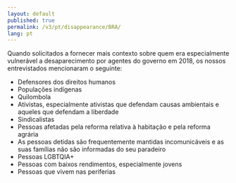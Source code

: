 ```yaml
---
layout: default
published: true
permalink: /v3/pt/disappearance/BRA/
lang: pt
---
```


Quando solicitados a fornecer mais contexto sobre quem era especialmente vulnerável a desaparecimento por agentes do governo em 2018, os nossos entrevistados mencionaram o seguinte:
-	Defensores dos direitos humanos
-	Populações indígenas
-	Quilombola
-	Ativistas, especialmente ativistas que defendam causas ambientais e aqueles que defendam a liberdade
-	Sindicalistas
-	Pessoas afetadas pela reforma relativa à habitação e pela reforma agrária
-	As pessoas detidas são frequentemente mantidas incomunicáveis e as suas famílias não são informadas do seu paradeiro
-	Pessoas LGBTQIA+
-	Pessoas com baixos rendimentos, especialmente jovens
-	Pessoas que vivem nas periferias


